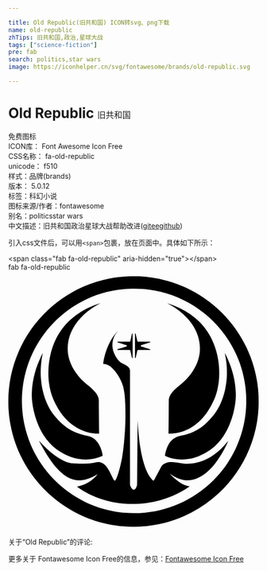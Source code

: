 ```yaml
---

title: Old Republic(旧共和国) ICON转svg、png下载
name: old-republic
zhTips: 旧共和国,政治,星球大战
tags: ["science-fiction"]
pre: fab
search: politics,star wars
image: https://iconhelper.cn/svg/fontawesome/brands/old-republic.svg

---
```


# Old Republic  <small style="font-size: 60%;font-weight: 100">旧共和国</small>


<div class="detail-page">
<p>
<span><span class="badge-success badge">免费图标</span> </span>
<br/>
<span>
ICON库：
<span class="badge-secondary badge">Font Awesome Icon Free</span> 
</span>
<br/>
<span>
CSS名称：
<span class="badge-secondary badge">fa-old-republic</span> 
</span>
<br/>
<span>
unicode：
<span class="badge-secondary badge">f510</span> 
<copy-btn content='f510' btn-title=""></copy-btn>
<copy-btn :content='String.fromCodePoint(parseInt("f510", 16))' btn-title="复制U"></copy-btn>
</span><br/><span>样式：<span class="badge-light badge">品牌(brands)</span></span>
<br/>
<span>
版本：
<span class="badge-secondary badge">5.0.12</span> 
</span><br/><span>标签：<span class="badge-light badge"><router-link to="/tags/science-fiction.html">科幻小说</router-link></span></span>
<br/>
<span>图标来源/作者：<span class="badge-light badge">fontawesome</span></span> 
<br/>
<span>别名：<span class="badge-light badge">politics</span><span class="badge-light badge">star wars</span></span><br/><span class="zh-detail">中文描述：<span class="badge-primary badge">旧共和国</span><span class="badge-primary badge">政治</span><span class="badge-primary badge">星球大战</span><span class="help-link"><span>帮助改进</span>(<a href="https://gitee.com/liuwave/icon-helper/edit/master/json/fontawesome/brands/old-republic.json" target="_blank" rel="noopener noreferrer">gitee</a><a href="https://github.com/liuwave/icon-helper/edit/master/json/fontawesome/brands/old-republic.json" target="_blank" rel="noopener noreferrer">github</a></span>)</span><br/>
</p>
</div>
<div class="alert alert-dark">
  <i class="fab fa-old-republic fa-xs"></i>
  <i class="fab fa-old-republic fa-sm"></i>
  <i class="fab fa-old-republic fa-lg"></i>
  <i class="fab fa-old-republic fa-2x"></i>
  <i class="fab fa-old-republic fa-3x"></i>
  <i class="fab fa-old-republic fa-5x"></i>
  <i class="fab fa-old-republic fa-7x"></i>
</div>
<div>
  <p>引入css文件后，可以用<code>&lt;span&gt;</code>包裹，放在页面中。具体如下所示：    
  </p>
  <div class="alert alert-primary" style="font-size: 14px">
    &lt;span class="fab fa-old-republic" aria-hidden="true"&gt;&lt;/span&gt;
    <copy-btn content='<span class="fab fa-old-republic" aria-hidden="true"></span>'></copy-btn>
  </div>
  <div class="alert alert-secondary">
    <i class="fab fa-old-republic"
    style="font-size: 24px"
    aria-hidden="true"></i> fab fa-old-republic
    <copy-btn content="fab fa-old-republic" btn-title="复制图标名称"></copy-btn>
  </div>
</div>
<div id="svg" class="svg-wrap">
<svg xmlns="http://www.w3.org/2000/svg" viewBox="0 0 496 512"><path d="M235.76 10.23c7.5-.31 15-.28 22.5-.09 3.61.14 7.2.4 10.79.73 4.92.27 9.79 1.03 14.67 1.62 2.93.43 5.83.98 8.75 1.46 7.9 1.33 15.67 3.28 23.39 5.4 12.24 3.47 24.19 7.92 35.76 13.21 26.56 12.24 50.94 29.21 71.63 49.88 20.03 20.09 36.72 43.55 48.89 69.19 1.13 2.59 2.44 5.1 3.47 7.74 2.81 6.43 5.39 12.97 7.58 19.63 4.14 12.33 7.34 24.99 9.42 37.83.57 3.14 1.04 6.3 1.4 9.47.55 3.83.94 7.69 1.18 11.56.83 8.34.84 16.73.77 25.1-.07 4.97-.26 9.94-.75 14.89-.24 3.38-.51 6.76-.98 10.12-.39 2.72-.63 5.46-1.11 8.17-.9 5.15-1.7 10.31-2.87 15.41-4.1 18.5-10.3 36.55-18.51 53.63-15.77 32.83-38.83 62.17-67.12 85.12a246.503 246.503 0 0 1-56.91 34.86c-6.21 2.68-12.46 5.25-18.87 7.41-3.51 1.16-7.01 2.38-10.57 3.39-6.62 1.88-13.29 3.64-20.04 5-4.66.91-9.34 1.73-14.03 2.48-5.25.66-10.5 1.44-15.79 1.74-6.69.66-13.41.84-20.12.81-6.82.03-13.65-.12-20.45-.79-3.29-.23-6.57-.5-9.83-.95-2.72-.39-5.46-.63-8.17-1.11-4.12-.72-8.25-1.37-12.35-2.22-4.25-.94-8.49-1.89-12.69-3.02-8.63-2.17-17.08-5.01-25.41-8.13-10.49-4.12-20.79-8.75-30.64-14.25-2.14-1.15-4.28-2.29-6.35-3.57-11.22-6.58-21.86-14.1-31.92-22.34-34.68-28.41-61.41-66.43-76.35-108.7-3.09-8.74-5.71-17.65-7.8-26.68-1.48-6.16-2.52-12.42-3.58-18.66-.4-2.35-.61-4.73-.95-7.09-.6-3.96-.75-7.96-1.17-11.94-.8-9.47-.71-18.99-.51-28.49.14-3.51.34-7.01.7-10.51.31-3.17.46-6.37.92-9.52.41-2.81.65-5.65 1.16-8.44.7-3.94 1.3-7.9 2.12-11.82 3.43-16.52 8.47-32.73 15.26-48.18 1.15-2.92 2.59-5.72 3.86-8.59 8.05-16.71 17.9-32.56 29.49-47.06 20-25.38 45.1-46.68 73.27-62.47 7.5-4.15 15.16-8.05 23.07-11.37 15.82-6.88 32.41-11.95 49.31-15.38 3.51-.67 7.04-1.24 10.56-1.85 2.62-.47 5.28-.7 7.91-1.08 3.53-.53 7.1-.68 10.65-1.04 2.46-.24 4.91-.36 7.36-.51m8.64 24.41c-9.23.1-18.43.99-27.57 2.23-7.3 1.08-14.53 2.6-21.71 4.3-13.91 3.5-27.48 8.34-40.46 14.42-10.46 4.99-20.59 10.7-30.18 17.22-4.18 2.92-8.4 5.8-12.34 9.03-5.08 3.97-9.98 8.17-14.68 12.59-2.51 2.24-4.81 4.7-7.22 7.06-28.22 28.79-48.44 65.39-57.5 104.69-2.04 8.44-3.54 17.02-4.44 25.65-1.1 8.89-1.44 17.85-1.41 26.8.11 7.14.38 14.28 1.22 21.37.62 7.12 1.87 14.16 3.2 21.18 1.07 4.65 2.03 9.32 3.33 13.91 6.29 23.38 16.5 45.7 30.07 65.75 8.64 12.98 18.78 24.93 29.98 35.77 16.28 15.82 35.05 29.04 55.34 39.22 7.28 3.52 14.66 6.87 22.27 9.63 5.04 1.76 10.06 3.57 15.22 4.98 11.26 3.23 22.77 5.6 34.39 7.06 2.91.29 5.81.61 8.72.9 13.82 1.08 27.74 1 41.54-.43 4.45-.6 8.92-.99 13.35-1.78 3.63-.67 7.28-1.25 10.87-2.1 4.13-.98 8.28-1.91 12.36-3.07 26.5-7.34 51.58-19.71 73.58-36.2 15.78-11.82 29.96-25.76 42.12-41.28 3.26-4.02 6.17-8.31 9.13-12.55 3.39-5.06 6.58-10.25 9.6-15.54 2.4-4.44 4.74-8.91 6.95-13.45 5.69-12.05 10.28-24.62 13.75-37.49 2.59-10.01 4.75-20.16 5.9-30.45 1.77-13.47 1.94-27.1 1.29-40.65-.29-3.89-.67-7.77-1-11.66-2.23-19.08-6.79-37.91-13.82-55.8-5.95-15.13-13.53-29.63-22.61-43.13-12.69-18.8-28.24-35.68-45.97-49.83-25.05-20-54.47-34.55-85.65-42.08-7.78-1.93-15.69-3.34-23.63-4.45-3.91-.59-7.85-.82-11.77-1.24-7.39-.57-14.81-.72-22.22-.58zM139.26 83.53c13.3-8.89 28.08-15.38 43.3-20.18-3.17 1.77-6.44 3.38-9.53 5.29-11.21 6.68-21.52 14.9-30.38 24.49-6.8 7.43-12.76 15.73-17.01 24.89-3.29 6.86-5.64 14.19-6.86 21.71-.93 4.85-1.3 9.81-1.17 14.75.13 13.66 4.44 27.08 11.29 38.82 5.92 10.22 13.63 19.33 22.36 27.26 4.85 4.36 10.24 8.09 14.95 12.6 2.26 2.19 4.49 4.42 6.43 6.91 2.62 3.31 4.89 6.99 5.99 11.1.9 3.02.66 6.2.69 9.31.02 4.1-.04 8.2.03 12.3.14 3.54-.02 7.09.11 10.63.08 2.38.02 4.76.05 7.14.16 5.77.06 11.53.15 17.3.11 2.91.02 5.82.13 8.74.03 1.63.13 3.28-.03 4.91-.91.12-1.82.18-2.73.16-10.99 0-21.88-2.63-31.95-6.93-6-2.7-11.81-5.89-17.09-9.83-5.75-4.19-11.09-8.96-15.79-14.31-6.53-7.24-11.98-15.39-16.62-23.95-1.07-2.03-2.24-4.02-3.18-6.12-1.16-2.64-2.62-5.14-3.67-7.82-4.05-9.68-6.57-19.94-8.08-30.31-.49-4.44-1.09-8.88-1.2-13.35-.7-15.73.84-31.55 4.67-46.82 2.12-8.15 4.77-16.18 8.31-23.83 6.32-14.2 15.34-27.18 26.3-38.19 6.28-6.2 13.13-11.84 20.53-16.67zm175.37-20.12c2.74.74 5.41 1.74 8.09 2.68 6.36 2.33 12.68 4.84 18.71 7.96 13.11 6.44 25.31 14.81 35.82 24.97 10.2 9.95 18.74 21.6 25.14 34.34 1.28 2.75 2.64 5.46 3.81 8.26 6.31 15.1 10 31.26 11.23 47.57.41 4.54.44 9.09.45 13.64.07 11.64-1.49 23.25-4.3 34.53-1.97 7.27-4.35 14.49-7.86 21.18-3.18 6.64-6.68 13.16-10.84 19.24-6.94 10.47-15.6 19.87-25.82 27.22-10.48 7.64-22.64 13.02-35.4 15.38-3.51.69-7.08 1.08-10.66 1.21-1.85.06-3.72.16-5.56-.1-.28-2.15 0-4.31-.01-6.46-.03-3.73.14-7.45.1-11.17.19-7.02.02-14.05.21-21.07.03-2.38-.03-4.76.03-7.14.17-5.07-.04-10.14.14-15.21.1-2.99-.24-6.04.51-8.96.66-2.5 1.78-4.86 3.09-7.08 4.46-7.31 11.06-12.96 17.68-18.26 5.38-4.18 10.47-8.77 15.02-13.84 7.68-8.37 14.17-17.88 18.78-28.27 2.5-5.93 4.52-12.1 5.55-18.46.86-4.37 1.06-8.83 1.01-13.27-.02-7.85-1.4-15.65-3.64-23.17-1.75-5.73-4.27-11.18-7.09-16.45-3.87-6.93-8.65-13.31-13.96-19.2-9.94-10.85-21.75-19.94-34.6-27.1-1.85-1.02-3.84-1.82-5.63-2.97zm-100.8 58.45c.98-1.18 1.99-2.33 3.12-3.38-.61.93-1.27 1.81-1.95 2.68-3.1 3.88-5.54 8.31-7.03 13.06-.87 3.27-1.68 6.6-1.73 10-.07 2.52-.08 5.07.32 7.57 1.13 7.63 4.33 14.85 8.77 21.12 2 2.7 4.25 5.27 6.92 7.33 1.62 1.27 3.53 2.09 5.34 3.05 3.11 1.68 6.32 3.23 9.07 5.48 2.67 2.09 4.55 5.33 4.4 8.79-.01 73.67 0 147.34-.01 221.02 0 1.35-.08 2.7.04 4.04.13 1.48.82 2.83 1.47 4.15.86 1.66 1.78 3.34 3.18 4.62.85.77 1.97 1.4 3.15 1.24 1.5-.2 2.66-1.35 3.45-2.57.96-1.51 1.68-3.16 2.28-4.85.76-2.13.44-4.42.54-6.63.14-4.03-.02-8.06.14-12.09.03-5.89.03-11.77.06-17.66.14-3.62.03-7.24.11-10.86.15-4.03-.02-8.06.14-12.09.03-5.99.03-11.98.07-17.97.14-3.62.02-7.24.11-10.86.14-3.93-.02-7.86.14-11.78.03-5.99.03-11.98.06-17.97.16-3.94-.01-7.88.19-11.82.29 1.44.13 2.92.22 4.38.19 3.61.42 7.23.76 10.84.32 3.44.44 6.89.86 10.32.37 3.1.51 6.22.95 9.31.57 4.09.87 8.21 1.54 12.29 1.46 9.04 2.83 18.11 5.09 26.99 1.13 4.82 2.4 9.61 4 14.3 2.54 7.9 5.72 15.67 10.31 22.62 1.73 2.64 3.87 4.98 6.1 7.21.27.25.55.51.88.71.6.25 1.31-.07 1.7-.57.71-.88 1.17-1.94 1.7-2.93 4.05-7.8 8.18-15.56 12.34-23.31.7-1.31 1.44-2.62 2.56-3.61 1.75-1.57 3.84-2.69 5.98-3.63 2.88-1.22 5.9-2.19 9.03-2.42 6.58-.62 13.11.75 19.56 1.85 3.69.58 7.4 1.17 11.13 1.41 3.74.1 7.48.05 11.21-.28 8.55-.92 16.99-2.96 24.94-6.25 5.3-2.24 10.46-4.83 15.31-7.93 11.46-7.21 21.46-16.57 30.04-27.01 1.17-1.42 2.25-2.9 3.46-4.28-1.2 3.24-2.67 6.37-4.16 9.48-1.25 2.9-2.84 5.61-4.27 8.42-5.16 9.63-11.02 18.91-17.75 27.52-4.03 5.21-8.53 10.05-13.33 14.57-6.64 6.05-14.07 11.37-22.43 14.76-8.21 3.37-17.31 4.63-26.09 3.29-3.56-.58-7.01-1.69-10.41-2.88-2.79-.97-5.39-2.38-8.03-3.69-3.43-1.71-6.64-3.81-9.71-6.08 2.71 3.06 5.69 5.86 8.7 8.61 4.27 3.76 8.74 7.31 13.63 10.23 3.98 2.45 8.29 4.4 12.84 5.51 1.46.37 2.96.46 4.45.6-1.25 1.1-2.63 2.04-3.99 2.98-9.61 6.54-20.01 11.86-30.69 16.43-20.86 8.7-43.17 13.97-65.74 15.34-4.66.24-9.32.36-13.98.36-4.98-.11-9.97-.13-14.92-.65-11.2-.76-22.29-2.73-33.17-5.43-10.35-2.71-20.55-6.12-30.3-10.55-8.71-3.86-17.12-8.42-24.99-13.79-1.83-1.31-3.74-2.53-5.37-4.08 6.6-1.19 13.03-3.39 18.99-6.48 5.74-2.86 10.99-6.66 15.63-11.07 2.24-2.19 4.29-4.59 6.19-7.09-3.43 2.13-6.93 4.15-10.62 5.78-4.41 2.16-9.07 3.77-13.81 5.02-5.73 1.52-11.74 1.73-17.61 1.14-8.13-.95-15.86-4.27-22.51-8.98-4.32-2.94-8.22-6.43-11.96-10.06-9.93-10.16-18.2-21.81-25.66-33.86-3.94-6.27-7.53-12.75-11.12-19.22-1.05-2.04-2.15-4.05-3.18-6.1 2.85 2.92 5.57 5.97 8.43 8.88 8.99 8.97 18.56 17.44 29.16 24.48 7.55 4.9 15.67 9.23 24.56 11.03 3.11.73 6.32.47 9.47.81 2.77.28 5.56.2 8.34.3 5.05.06 10.11.04 15.16-.16 3.65-.16 7.27-.66 10.89-1.09 2.07-.25 4.11-.71 6.14-1.2 3.88-.95 8.11-.96 11.83.61 4.76 1.85 8.44 5.64 11.38 9.71 2.16 3.02 4.06 6.22 5.66 9.58 1.16 2.43 2.46 4.79 3.55 7.26 1 2.24 2.15 4.42 3.42 6.52.67 1.02 1.4 2.15 2.62 2.55 1.06-.75 1.71-1.91 2.28-3.03 2.1-4.16 3.42-8.65 4.89-13.05 2.02-6.59 3.78-13.27 5.19-20.02 2.21-9.25 3.25-18.72 4.54-28.13.56-3.98.83-7.99 1.31-11.97.87-10.64 1.9-21.27 2.24-31.94.08-1.86.24-3.71.25-5.57.01-4.35.25-8.69.22-13.03-.01-2.38-.01-4.76 0-7.13.05-5.07-.2-10.14-.22-15.21-.2-6.61-.71-13.2-1.29-19.78-.73-5.88-1.55-11.78-3.12-17.51-2.05-7.75-5.59-15.03-9.8-21.82-3.16-5.07-6.79-9.88-11.09-14.03-3.88-3.86-8.58-7.08-13.94-8.45-1.5-.41-3.06-.45-4.59-.64.07-2.99.7-5.93 1.26-8.85 1.59-7.71 3.8-15.3 6.76-22.6 1.52-4.03 3.41-7.9 5.39-11.72 3.45-6.56 7.62-12.79 12.46-18.46zm31.27 1.7c.35-.06.71-.12 1.07-.19.19 1.79.09 3.58.1 5.37v38.13c-.01 1.74.13 3.49-.15 5.22-.36-.03-.71-.05-1.06-.05-.95-3.75-1.72-7.55-2.62-11.31-.38-1.53-.58-3.09-1.07-4.59-1.7-.24-3.43-.17-5.15-.2-5.06-.01-10.13 0-15.19-.01-1.66-.01-3.32.09-4.98-.03-.03-.39-.26-.91.16-1.18 1.28-.65 2.72-.88 4.06-1.35 3.43-1.14 6.88-2.16 10.31-3.31 1.39-.48 2.9-.72 4.16-1.54.04-.56.02-1.13-.05-1.68-1.23-.55-2.53-.87-3.81-1.28-3.13-1.03-6.29-1.96-9.41-3.02-1.79-.62-3.67-1-5.41-1.79-.03-.37-.07-.73-.11-1.09 5.09-.19 10.2.06 15.3-.12 3.36-.13 6.73.08 10.09-.07.12-.39.26-.77.37-1.16 1.08-4.94 2.33-9.83 3.39-14.75zm5.97-.2c.36.05.72.12 1.08.2.98 3.85 1.73 7.76 2.71 11.61.36 1.42.56 2.88 1.03 4.27 2.53.18 5.07-.01 7.61.05 5.16.12 10.33.12 15.49.07.76-.01 1.52.03 2.28.08-.04.36-.07.72-.1 1.08-1.82.83-3.78 1.25-5.67 1.89-3.73 1.23-7.48 2.39-11.22 3.57-.57.17-1.12.42-1.67.64-.15.55-.18 1.12-.12 1.69.87.48 1.82.81 2.77 1.09 4.88 1.52 9.73 3.14 14.63 4.6.38.13.78.27 1.13.49.4.27.23.79.15 1.18-1.66.13-3.31.03-4.97.04-5.17.01-10.33-.01-15.5.01-1.61.03-3.22-.02-4.82.21-.52 1.67-.72 3.42-1.17 5.11-.94 3.57-1.52 7.24-2.54 10.78-.36.01-.71.02-1.06.06-.29-1.73-.15-3.48-.15-5.22v-38.13c.02-1.78-.08-3.58.11-5.37zM65.05 168.33c1.12-2.15 2.08-4.4 3.37-6.46-1.82 7.56-2.91 15.27-3.62 23-.8 7.71-.85 15.49-.54 23.23 1.05 19.94 5.54 39.83 14.23 57.88 2.99 5.99 6.35 11.83 10.5 17.11 6.12 7.47 12.53 14.76 19.84 21.09 4.8 4.1 9.99 7.78 15.54 10.8 3.27 1.65 6.51 3.39 9.94 4.68 5.01 2.03 10.19 3.61 15.42 4.94 3.83.96 7.78 1.41 11.52 2.71 5 1.57 9.47 4.61 13.03 8.43 4.93 5.23 8.09 11.87 10.2 18.67.99 2.9 1.59 5.91 2.17 8.92.15.75.22 1.52.16 2.29-6.5 2.78-13.26 5.06-20.26 6.18-4.11.78-8.29.99-12.46 1.08-10.25.24-20.47-1.76-30.12-5.12-3.74-1.42-7.49-2.85-11.03-4.72-8.06-3.84-15.64-8.7-22.46-14.46-2.92-2.55-5.83-5.13-8.4-8.03-9.16-9.83-16.3-21.41-21.79-33.65-2.39-5.55-4.61-11.18-6.37-16.96-1.17-3.94-2.36-7.89-3.26-11.91-.75-2.94-1.22-5.95-1.87-8.92-.46-2.14-.69-4.32-1.03-6.48-.85-5.43-1.28-10.93-1.33-16.43.11-6.18.25-12.37 1.07-18.5.4-2.86.67-5.74 1.15-8.6.98-5.7 2.14-11.37 3.71-16.93 3.09-11.65 7.48-22.95 12.69-33.84zm363.73-6.44c1.1 1.66 1.91 3.48 2.78 5.26 2.1 4.45 4.24 8.9 6.02 13.49 7.61 18.76 12.3 38.79 13.04 59.05.02 1.76.07 3.52.11 5.29.13 9.57-1.27 19.09-3.18 28.45-.73 3.59-1.54 7.17-2.58 10.69-4.04 14.72-10 29-18.41 41.78-8.21 12.57-19.01 23.55-31.84 31.41-5.73 3.59-11.79 6.64-18.05 9.19-5.78 2.19-11.71 4.03-17.8 5.11-6.4 1.05-12.91 1.52-19.4 1.23-7.92-.48-15.78-2.07-23.21-4.85-1.94-.8-3.94-1.46-5.84-2.33-.21-1.51.25-2.99.53-4.46 1.16-5.74 3.03-11.36 5.7-16.58 2.37-4.51 5.52-8.65 9.46-11.9 2.43-2.05 5.24-3.61 8.16-4.83 3.58-1.5 7.47-1.97 11.24-2.83 7.23-1.71 14.37-3.93 21.15-7 10.35-4.65 19.71-11.38 27.65-19.46 1.59-1.61 3.23-3.18 4.74-4.87 3.37-3.76 6.71-7.57 9.85-11.53 7.48-10.07 12.82-21.59 16.71-33.48 1.58-5.3 3.21-10.6 4.21-16.05.63-2.87 1.04-5.78 1.52-8.68.87-6.09 1.59-12.22 1.68-18.38.12-6.65.14-13.32-.53-19.94-.73-7.99-1.87-15.96-3.71-23.78z"/></svg>
</div>
<detail full-name='fa-old-republic'></detail>
<div>
<p>关于“Old Republic”的评论:</p>
</div>
<Vssue title="关于“Old Republic”的评论" ></Vssue>    
<div><p>更多关于  Fontawesome Icon Free的信息，参见：<a target="_blank" href="https://iconhelper.cn/fontawesome.html">Fontawesome Icon Free</a>
</p></div>
